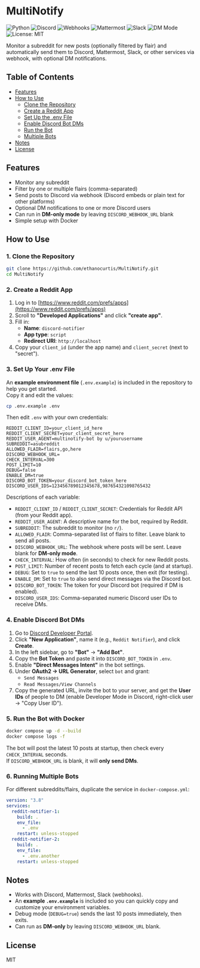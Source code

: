 # MultiNotify

![Python](https://img.shields.io/badge/Python-3.8+-blue) ![Discord](https://img.shields.io/badge/Discord-Bot-brightgreen) ![Webhooks](https://img.shields.io/badge/Webhook-Supported-green) ![Mattermost](https://img.shields.io/badge/Mattermost-Compatible-orange) ![Slack](https://img.shields.io/badge/Slack-Compatible-lightgrey) ![DM Mode](https://img.shields.io/badge/DM-Mode%20Supported-purple) ![License: MIT](https://img.shields.io/badge/License-MIT-yellow)

Monitor a subreddit for new posts (optionally filtered by flair) and automatically send them to Discord, Mattermost, Slack, or other services via webhook, with optional DM notifications.

## Table of Contents
- [Features](#features)
- [How to Use](#how-to-use)
  - [Clone the Repository](#1-clone-the-repository)
  - [Create a Reddit App](#2-create-a-reddit-app)
  - [Set Up the .env File](#3-set-up-your-env-file)
  - [Enable Discord Bot DMs](#4-enable-discord-bot-dms)
  - [Run the Bot](#5-run-the-bot-with-docker)
  - [Multiple Bots](#6-running-multiple-bots)
- [Notes](#notes)
- [License](#license)

## Features
- Monitor any subreddit
- Filter by one or multiple flairs (comma-separated)
- Send posts to Discord via webhook (Discord embeds or plain text for other platforms)
- Optional DM notifications to one or more Discord users
- Can run in **DM-only mode** by leaving `DISCORD_WEBHOOK_URL` blank
- Simple setup with Docker

## How to Use

### 1. Clone the Repository
```bash
git clone https://github.com/ethanocurtis/MultiNotify.git
cd MultiNotify
```

### 2. Create a Reddit App
1. Log in to [https://www.reddit.com/prefs/apps](https://www.reddit.com/prefs/apps)
2. Scroll to **"Developed Applications"** and click **"create app"**.
3. Fill in:
   - **Name**: `discord-notifier`
   - **App type**: `script`
   - **Redirect URI**: `http://localhost`
4. Copy your `client_id` (under the app name) and `client_secret` (next to "secret").

### 3. Set Up Your .env File
An **example environment file** (`.env.example`) is included in the repository to help you get started.  
Copy it and edit the values:
```bash
cp .env.example .env
```
Then edit `.env` with your own credentials:
```env
REDDIT_CLIENT_ID=your_client_id_here
REDDIT_CLIENT_SECRET=your_client_secret_here
REDDIT_USER_AGENT=multinotify-bot by u/yourusername
SUBREDDIT=asubreddit
ALLOWED_FLAIR=flairs,go,here
DISCORD_WEBHOOK_URL=
CHECK_INTERVAL=300
POST_LIMIT=10
DEBUG=false
ENABLE_DM=true
DISCORD_BOT_TOKEN=your_discord_bot_token_here
DISCORD_USER_IDS=123456789012345678,987654321098765432
```

Descriptions of each variable:
- `REDDIT_CLIENT_ID` / `REDDIT_CLIENT_SECRET`: Credentials for Reddit API (from your Reddit app).
- `REDDIT_USER_AGENT`: A descriptive name for the bot, required by Reddit.
- `SUBREDDIT`: The subreddit to monitor (no `r/`).
- `ALLOWED_FLAIR`: Comma-separated list of flairs to filter. Leave blank to send all posts.
- `DISCORD_WEBHOOK_URL`: The webhook where posts will be sent. Leave blank for **DM-only mode**.
- `CHECK_INTERVAL`: How often (in seconds) to check for new Reddit posts.
- `POST_LIMIT`: Number of recent posts to fetch each cycle (and at startup).
- `DEBUG`: Set to `true` to send the last 10 posts once, then exit (for testing).
- `ENABLE_DM`: Set to `true` to also send direct messages via the Discord bot.
- `DISCORD_BOT_TOKEN`: The token for your Discord bot (required if DM is enabled).
- `DISCORD_USER_IDS`: Comma-separated numeric Discord user IDs to receive DMs.

### 4. Enable Discord Bot DMs
1. Go to [Discord Developer Portal](https://discord.com/developers/applications).
2. Click **"New Application"**, name it (e.g., `Reddit Notifier`), and click **Create**.
3. In the left sidebar, go to **"Bot"** → **"Add Bot"**.
4. Copy the **Bot Token** and paste it into `DISCORD_BOT_TOKEN` in `.env`.
5. Enable **"Direct Messages Intent"** in the bot settings.
6. Under **OAuth2 → URL Generator**, select `bot` and grant:
   - `Send Messages`
   - `Read Messages/View Channels`
7. Copy the generated URL, invite the bot to your server, and get the **User IDs** of people to DM (enable Developer Mode in Discord, right-click user → "Copy User ID").

### 5. Run the Bot with Docker
```bash
docker compose up -d --build
docker compose logs -f
```
The bot will post the latest 10 posts at startup, then check every `CHECK_INTERVAL` seconds.  
If `DISCORD_WEBHOOK_URL` is blank, it will **only send DMs**.

### 6. Running Multiple Bots
For different subreddits/flairs, duplicate the service in `docker-compose.yml`:
```yaml
version: "3.8"
services:
  reddit-notifier-1:
    build: .
    env_file:
      - .env
    restart: unless-stopped
  reddit-notifier-2:
    build: .
    env_file:
      - .env.another
    restart: unless-stopped
```

## Notes
- Works with Discord, Mattermost, Slack (webhooks).
- An **example `.env.example`** is included so you can quickly copy and customize your environment variables.
- Debug mode (`DEBUG=true`) sends the last 10 posts immediately, then exits.
- Can run as **DM-only** by leaving `DISCORD_WEBHOOK_URL` blank.

## License
MIT

